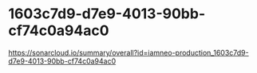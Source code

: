 # 1603c7d9-d7e9-4013-90bb-cf74c0a94ac0
https://sonarcloud.io/summary/overall?id=iamneo-production_1603c7d9-d7e9-4013-90bb-cf74c0a94ac0
